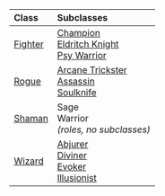 
| Class                    | Subclasses                                                                                                         |
| :----------------------- | :----------------------------------------------------------------------------------------------------------------- |
| [Fighter](https://lolindhir.github.io/PnP/rules/classes/fighter) | [Champion](https://lolindhir.github.io/PnP/rules/classes/fighter/champion)<br>[Eldritch Knight](https://lolindhir.github.io/PnP/rules/classes/fighter/eldritch_knight)<br>[Psy Warrior](https://lolindhir.github.io/PnP/rules/classes/fighter/psy_warrior)         |
| [Rogue](https://lolindhir.github.io/PnP/rules/classes/rogue)     | [Arcane Trickster](https://lolindhir.github.io/PnP/rules/classes/rogue/arcane_trickster)<br>[Assassin](https://lolindhir.github.io/PnP/rules/classes/rogue/assassin)<br>[Soulknife](https://lolindhir.github.io/PnP/rules/classes/rogue/soulknife)           |
| [Shaman](https://lolindhir.github.io/PnP/rules/classes/shaman)   | Sage<br>Warrior<br>*(roles, no subclasses)*                                                                        |
| [Wizard](https://lolindhir.github.io/PnP/rules/classes/wizard)   | [Abjurer](https://lolindhir.github.io/PnP/rules/classes/wizard/abjurer)<br>[Diviner](https://lolindhir.github.io/PnP/rules/classes/wizard/diviner)<br>[Evoker](https://lolindhir.github.io/PnP/rules/classes/wizard/evoker)<br>[Illusionist](https://lolindhir.github.io/PnP/rules/classes/wizard/illusionist) |
